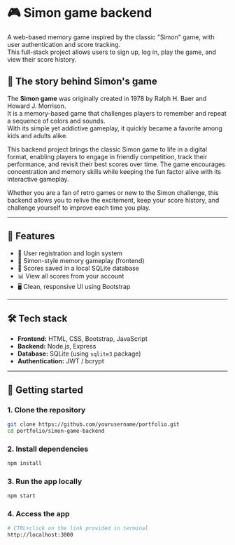 # 🎮 Simon game backend

A web-based memory game inspired by the classic "Simon" game, with user authentication and score tracking.  
This full-stack project allows users to sign up, log in, play the game, and view their score history.

## 📖 The story behind Simon's game

The **Simon game** was originally created in 1978 by Ralph H. Baer and Howard J. Morrison.  
It is a memory-based game that challenges players to remember and repeat a sequence of colors and sounds.  
With its simple yet addictive gameplay, it quickly became a favorite among kids and adults alike.   

This backend project brings the classic Simon game to life in a digital format, enabling players to engage in friendly competition, track their performance, and revisit their best scores over time. The game encourages concentration and memory skills while keeping the fun factor alive with its interactive gameplay.

Whether you are a fan of retro games or new to the Simon challenge, this backend allows you to relive the excitement, keep your score history, and challenge yourself to improve each time you play.

---

## 🧩 Features

- 🔐 User registration and login system
- 🧠 Simon-style memory gameplay (frontend)
- 💾 Scores saved in a local SQLite database
- 📊 View all scores from your account
- 🖥️ Clean, responsive UI using Bootstrap

---

## 🛠️ Tech stack

- **Frontend:** HTML, CSS, Bootstrap, JavaScript
- **Backend:** Node.js, Express
- **Database:** SQLite (using `sqlite3` package)
- **Authentication:** JWT / bcrypt

---

## 🚀 Getting started

### 1. Clone the repository

```bash
git clone https://github.com/yourusername/portfolio.git
cd portfolio/simon-game-backend
```

### 2. Install dependencies

```bash
npm install
```

### 3. Run the app locally

```bash
npm start
```
### 4. Access the app

```bash
# CTRL+click on the link provided in terminal
http://localhost:3000
```


